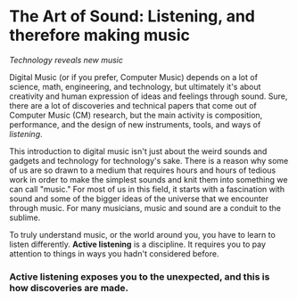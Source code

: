 <link href="../../markdown.css" rel="stylesheet"></link> 

# The Art of Sound: Listening, and therefore making music
*Technology reveals new music*

Digital Music (or if you prefer, Computer Music) depends on a lot of science, math, engineering, and technology, but ultimately it's about creativity and human expression of ideas and feelings through sound. Sure, there are a lot of discoveries and technical papers that come out of Computer Music (CM) research, but the main activity is composition, performance, and the design of new instruments, tools, and ways of *listening*. 

This introduction to digital music isn't just about the weird sounds and gadgets and technology for technology's sake. There is a reason why some of us are so drawn to a medium that requires hours and hours of tedious work in order to make the simplest sounds and knit them into something we can call "music." For most of us in this field, it starts with a fascination with sound and some of the bigger ideas of the universe that we encounter through music. For many musicians, music and sound are a conduit to the sublime.

To truly understand music, or the world around you, you have to learn to listen differently. **Active listening** is a discipline. It requires you to pay attention to things in ways you hadn't considered before. 

### Active listening exposes you to the unexpected, and this is how discoveries are made.